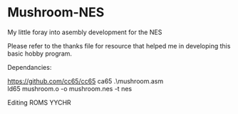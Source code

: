 # Mushroom-NES
My little foray into asembly development for the NES

Please refer to the thanks file for resource that helped me in developing this basic hobby program.

Dependancies: 

https://github.com/cc65/cc65
ca65 .\mushroom.asm  
ld65 mushroom.o -o mushroom.nes -t nes 

Editing ROMS
YYCHR
